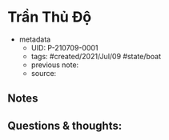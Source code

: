 ---
---

# Trần Thủ Độ

- metadata
	- UID: P-210709-0001
	- tags: #created/2021/Jul/09 #state/boat 
	- previous note: 
	- source: 

## Notes

## Questions & thoughts:

